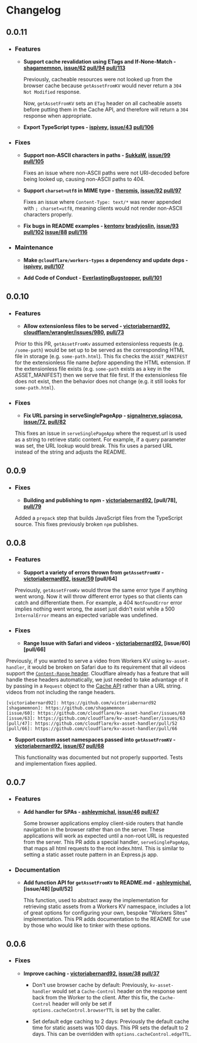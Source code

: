 # Changelog

## 0.0.11

- ### Features

  - **Support cache revalidation using ETags and If-None-Match - [shagamemnon], [issue/62] [pull/94] [pull/113]**

    Previously, cacheable resources were not looked up from the browser cache because `getAssetFromKV` would never return a `304 Not Modified` response.

    Now, `getAssetFromKV` sets an `ETag` header on all cacheable assets before putting them in the Cache API, and therefore will return a `304` response when appropriate.

    [shagamemnon]: https://github.com/shagamemnon
    [pull/94]: https://github.com/cloudflare/kv-asset-handler/pull/94
    [pull/113]: https://github.com/cloudflare/kv-asset-handler/issues/113
    [issue/62]: https://github.com/cloudflare/kv-asset-handler/issues/62

  - **Export TypeScript types - [ispivey], [issue/43] [pull/106]**

    [ispivey]: https://github.com/ispivey
    [pull/106]: https://github.com/cloudflare/kv-asset-handler/pull/106
    [issue/43]: https://github.com/cloudflare/kv-asset-handler/issues/43

- ### Fixes

  - **Support non-ASCII characters in paths - [SukkaW], [issue/99] [pull/105]**

    Fixes an issue where non-ASCII paths were not URI-decoded before being looked up, causing non-ASCII paths to 404.

    [SukkaW]: https://github.com/SukkaW
    [pull/105]: https://github.com/cloudflare/kv-asset-handler/pull/105
    [issue/99]: https://github.com/cloudflare/kv-asset-handler/issues/99

  - **Support `charset=utf8` in MIME type - [theromis], [issue/92] [pull/97]**

    Fixes an issue where `Content-Type: text/*` was never appended with `; charset=utf8`, meaning clients would not render non-ASCII characters properly.

    [theromis]: https://github.com/theromis
    [pull/97]: https://github.com/cloudflare/kv-asset-handler/pull/97
    [issue/92]: https://github.com/cloudflare/kv-asset-handler/issues/92

  - **Fix bugs in README examples - [kentonv] [bradyjoslin], [issue/93] [pull/102] [issue/88] [pull/116]**

    [kentonv]: https://github.com/kentonv
    [bradyjoslin]: https://github.com/bradyjoslin
    [pull/102]: https://github.com/cloudflare/kv-asset-handler/pull/102
    [pull/116]: https://github.com/cloudflare/kv-asset-handler/pull/116
    [issue/93]: https://github.com/cloudflare/kv-asset-handler/issues/93
    [issue/88]: https://github.com/cloudflare/kv-asset-handler/issues/88

- ### Maintenance

  - **Make `@cloudflare/workers-types` a dependency and update deps - [ispivey], [pull/107]**

    [ispivey]: https://github.com/ispivey
    [pull/107]: https://github.com/cloudflare/kv-asset-handler/pull/107

  - **Add Code of Conduct - [EverlastingBugstopper], [pull/101]**

    [EverlastingBugstopper]: https://github.com/EverlastingBugstopper
    [pull/101]: https://github.com/cloudflare/kv-asset-handler/pull/101

## 0.0.10

- ### Features

  - **Allow extensionless files to be served - [victoriabernard92], [cloudflare/wrangler/issues/980], [pull/73]**

  Prior to this PR, `getAssetFromKv` assumed extensionless requests (e.g. `/some-path`) would be set up to be served as the corresponding HTML file in storage (e.g. `some-path.html`).
  This fix checks the `ASSET_MANIFEST` for the extensionless file name _before_ appending the HTML extension. If the extensionless file exists (e.g. `some-path` exists as a key in the ASSET_MANIFEST) then we serve that file first. If the extensionless file does not exist, then the behavior does not change (e.g. it still looks for `some-path.html`).

  [victoriabernard92]: https://github.com/victoriabernard92
  [cloudflare/wrangler/issues/980]: https://github.com/cloudflare/wrangler/issues/980
  [pull/73]: https://github.com/cloudflare/kv-asset-handler/pull/73

- ### Fixes

  - **Fix URL parsing in serveSinglePageApp - [signalnerve],[sgiacosa], [issue/72], [pull/82]**

  This fixes an issue in `serveSinglePageApp` where the request.url is used as a string to retrieve static content. For example,
  if a query parameter was set, the URL lookup would break. This fix uses a parsed URL instead of the string and adjusts the README.

  [signalnerve]: https://github.com/signalnerve
  [sgiacosa]: https://github.com/sgiacosa
  [issue/72]: https://github.com/cloudflare/kv-asset-handler/issue/72
  [pull/82]: https://github.com/cloudflare/kv-asset-handler/pull/82

## 0.0.9

- ### Fixes

  - **Building and publishing to npm - [victoriabernard92], [pull/78], [pull/79]**

  Added a `prepack` step that builds JavaScript files from the TypeScript source. This fixes previously broken `npm` publishes.

  [victoriabernard92]: https://github.com/victoriabernard92
  [issue/78]: https://github.com/cloudflare/kv-asset-handler/issue/78
  [pull/79]: https://github.com/cloudflare/kv-asset-handler/pull/79

## 0.0.8

- ### Features

  - **Support a variety of errors thrown from `getAssetFromKV` - [victoriabernard92], [issue/59] [pull/64]**

   Previously, `getAssetFromKv` would throw the same error type if anything went wrong. Now it will throw different error types so that clients can catch and differentiate them.
    For example, a 404 `NotFoundError` error implies nothing went wrong, the asset just didn't exist while
    a 500 `InternalError` means an expected variable was undefined.

    [victoriabernard92]: https://github.com/victoriabernard92
    [issue/44]: https://github.com/cloudflare/kv-asset-handler/issues/44
    [issue/59]: https://github.com/cloudflare/kv-asset-handler/issues/59
    [pull/47]: https://github.com/cloudflare/kv-asset-handler/pull/47

- ### Fixes

  - **Range Issue with Safari and videos - [victoriabernard92], [issue/60] [pull/66]**

 Previously, if you wanted to serve a video from Workers KV using `kv-asset-handler`, it would be broken on Safari due to its requirement that all videos support the [`Content-Range` header](https://developer.mozilla.org/en-US/docs/Web/HTTP/Headers/Content-Range). Cloudflare already has a feature that will handle these headers automatically, we just needed to take advantage of it by passing in a `Request` object to the [Cache API](https://developers.cloudflare.com/workers/reference/apis/cache/) rather than a URL string.
    videos from not including the range headers.

    [victoriabernard92]: https://github.com/victoriabernard92
    [shagamemnon]: https://github.com/shagamemnon 
    [issue/60]: https://github.com/cloudflare/kv-asset-handler/issues/60
    [issue/63]: https://github.com/cloudflare/kv-asset-handler/issues/63
    [pull/47]: https://github.com/cloudflare/kv-asset-handler/pull/52
    [pull/66]: https://github.com/cloudflare/kv-asset-handler/pull/66

  - **Support custom asset namespaces passed into `getAssetFromKV` - [victoriabernard92], [issue/67] [pull/68]**

    This functionality was documented but not properly supported. Tests and implementation fixes applied.

    [victoriabernard92]: https://github.com/victoriabernard92
    [issue/67]: https://github.com/cloudflare/kv-asset-handler/issues/67
    [pull/68]: https://github.com/cloudflare/kv-asset-handler/pull/68


## 0.0.7

- ### Features

  - **Add handler for SPAs - [ashleymichal], [issue/46] [pull/47]**

    Some browser applications employ client-side routers that handle navigation in the browser rather than on the server. These applications will work as expected until a non-root URL is requested from the server. This PR adds a special handler, `serveSinglePageApp`, that maps all html requests to the root index.html. This is similar to setting a static asset route pattern in an Express.js app.

    [ashleymichal]: https://github.com/ashleymichal
    [issue/46]: https://github.com/cloudflare/kv-asset-handler/issues/46
    [pull/47]: https://github.com/cloudflare/kv-asset-handler/pull/47

- ### Documentation

  - **Add function API for `getAssetFromKV` to README.md - [ashleymichal], [issue/48] [pull/52]**

    This function, used to abstract away the implementation for retrieving static assets from a Workers KV namespace, includes a lot of great options for configuring your own, bespoke "Workers Sites" implementation. This PR adds documentation to the README for use by those who would like to tinker with these options.

    [ashleymichal]: https://github.com/ashleymichal
    [issue/46]: https://github.com/cloudflare/kv-asset-handler/issues/48
    [pull/47]: https://github.com/cloudflare/kv-asset-handler/pull/52

## 0.0.6

- ### Fixes

  - **Improve caching - [victoriabernard92], [issue/38] [pull/37]**

  	- Don't use browser cache by default: Previously, `kv-asset-handler` would set a `Cache-Control` header on the response sent back from the Worker to the client. After this fix, the `Cache-Control` header will only be set if `options.cacheControl.browserTTL` is set by the caller.

  	- Set default edge caching to 2 days: Previously the default cache time for static assets was 100 days. This PR sets the default to 2 days. This can be overridden with `options.cacheControl.edgeTTL`.

    [victoriabernard92]: https://github.com/victoriabernard92
    [issue/38]: https://github.com/cloudflare/kv-asset-handler/issues/38
    [pull/37]: https://github.com/cloudflare/kv-asset-handler/pull/37
